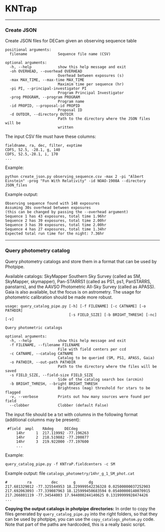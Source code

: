 # KNTrap

---
### Create JSON

Create JSON files for DECam given an observing sequence table
```
positional arguments:
  filename              Sequence file name (CSV)

optional arguments:
  -h, --help            show this help message and exit
  -oh OVERHEAD, --overhead OVERHEAD
                        Overhead between exposures (s)
  -max MAX_TIME, --max-time MAX_TIME
                        Maximim time per sequence (hr)
  -pi PI, --principal-investigator PI
                        Program Principal Investigator
  -prog PROGRAM, --program PROGRAM
                        Program name
  -id PROPID, --proposal-id PROPID
                        Proposal ID
  -d OUTDIR, --directory OUTDIR
                        Path to the directory where the JSON files will be
                        written
```

The input CSV file must have these columns:
```
fieldname, ra, dec, filter, exptime
CDFS, 52.5, -28.1, g, 140
CDFS, 52.5,-28.1, i, 170
...
```

Example:
```
python create_json.py observing_sequence.csv -max 2 -pi "Albert Einstein" -prog "Fun With Relativity" -id NOAO-1908A --directory JSON_files
```

Example output:
```
Observing sequence found with 148 exposures
Assuming 30s overhead between exposures
(this can be changed by passing the --overhead argument)
Sequence 1 has 43 exposures, total time 1.96hr
Sequence 2 has 39 exposures, total time 2.00hr
Sequence 3 has 39 exposures, total time 2.00hr
Sequence 4 has 27 exposures, total time 1.34hr
Expected total run time for the night: 7.36hr
```

---
### Query photometry catalog
Query photometry catalogs and store them in a format that can be used by Photpipe. <br>

Available catalogs: SkyMapper Southern Sky Survey (called as SM, SkyMapper, skymapper), Pan-STARRS1 (called as PS1, ps1, PanSTARRS, panstarrs), and the AAVSO Photometric All-Sky Survey (called as APASS).
Gaia is also available, but the focus is on astrometry. The usage for photometric calibration should be made more robust.

```
usage: query_catalog_pipe.py [-h] [-f FILENAME] [-c CATNAME] [-o PATHDIR]
                             [-s FIELD_SIZE] [-b BRIGHT_THRESH] [-nc] [-v]

Query photometric catalogs

optional arguments:
  -h, --help            show this help message and exit
  -f FILENAME, --filename FILENAME
                        File with field centers per ccd
  -c CATNAME, --catalog CATNAME
                        Catalog to be queried (SM, PS1, APASS, Gaia)
  -o PATHDIR, --out-path PATHDIR
                        Path to the directory where the files will be saved
  -s FIELD_SIZE, --field-size FIELD_SIZE
                        Side of the catalog search box (arcmin)
  -b BRIGHT_THRESH, --bright BRIGHT_THRESH
                        Brightness (mag) threshold for stars to be flagged
  -v, --verbose         Prints out how many sources were found per field
  --clobber             Clobber (default False)
```

The input file should be a txt with columns in the following format (additional columns may be present):
```
 #field  ampl    RAdeg     DECdeg
     14hr     1  217.119992 -77.196263
     14hr     2  218.519882 -77.200877
     14hr     3  219.922000 -77.197600
     ...
```

Example:

```
query_catalog_pipe.py -f KNTraP.fieldcenters -c SM
```

Example output: file `catalogs_photometry/14hr_g_1_SM_phot.cat`
```
#         ra         dec       g      dg
217.681329012 -77.325544953 18.229999542236328 0.02500000037252903
217.692063093 -77.339087963 18.125999450683594 0.05400000140070915
217.266801119 -77.34544003 17.944000244140625 0.13199999928474426
...
```

**Copying the output catalogs in photpipe directories:** In order to copy the files generated by `query_catalog_pipe.py` into the right folders, so that they can be used by photpipe, you can use the `copy_catalogs_photom.py` code. Note that part of the paths are hardcoded, this is a really basic script.
